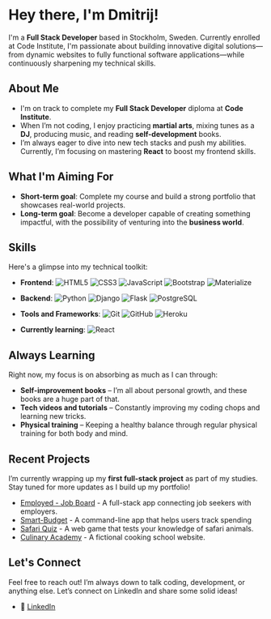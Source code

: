 # Hey there, I'm Dmitrij!

I'm a **Full Stack Developer** based in Stockholm, Sweden. Currently enrolled at Code Institute, I'm passionate about building innovative digital solutions—from dynamic websites to fully functional software applications—while continuously sharpening my technical skills.

## About Me
- I'm on track to complete my **Full Stack Developer** diploma at **Code Institute**.
- When I’m not coding, I enjoy practicing **martial arts**, mixing tunes as a **DJ**, producing music, and reading **self-development** books.
- I’m always eager to dive into new tech stacks and push my abilities. Currently, I’m focusing on mastering **React** to boost my frontend skills.

## What I'm Aiming For
- **Short-term goal**: Complete my course and build a strong portfolio that showcases real-world projects.
- **Long-term goal**: Become a developer capable of creating something impactful, with the possibility of venturing into the **business world**. 

## Skills
Here's a glimpse into my technical toolkit:
- **Frontend**:
  ![HTML5](https://img.shields.io/badge/HTML5%20-%23E34F26.svg?&style=for-the-badge&logo=HTML5&logoColor=FFFFFF)
  ![CSS3](https://img.shields.io/badge/CSS3%20-%231572B6.svg?&style=for-the-badge&logo=CSS3&logoColor=FFFFFF)
  ![JavaScript](https://img.shields.io/badge/JavaScript%20-%23323330.svg?&style=for-the-badge&logo=JavaScript&logoColor=F7DF1E)
  ![Bootstrap](https://img.shields.io/badge/Bootstrap-563D7C?style=for-the-badge&logo=bootstrap&logoColor=white)
  ![Materialize](https://img.shields.io/badge/Materialize%20CSS-EB6E4B.svg?&style=for-the-badge&logo=materializecss&logoColor=FFFFFF)
  
- **Backend**:
  ![Python](https://img.shields.io/badge/Python%20-%23004D7A.svg?&style=for-the-badge&logo=python&logoColor=ffdf76)
  ![Django](https://img.shields.io/badge/Django-092E20?style=for-the-badge&logo=django&logoColor=white)
  ![Flask](https://img.shields.io/badge/Flask-000000?style=for-the-badge&logo=flask&logoColor=white)
  ![PostgreSQL](https://img.shields.io/badge/PostgreSQL-316192?style=for-the-badge&logo=postgresql&logoColor=white)

- **Tools and Frameworks**:
  ![Git](https://img.shields.io/badge/Git-%23F05033.svg?style=for-the-badge&logo=git&logoColor=white)
  ![GitHub](https://img.shields.io/badge/GitHub%20-%23181717.svg?&style=for-the-badge&logo=github&logoColor=white)
  ![Heroku](https://img.shields.io/badge/Heroku-430098?style=for-the-badge&logo=heroku&logoColor=white)

- **Currently learning**: 
  ![React](https://img.shields.io/badge/React-20232A?style=for-the-badge&logo=react&logoColor=61DAFB)

## Always Learning
Right now, my focus is on absorbing as much as I can through:
- **Self-improvement books** – I’m all about personal growth, and these books are a huge part of that.
- **Tech videos and tutorials** – Constantly improving my coding chops and learning new tricks.
- **Physical training** – Keeping a healthy balance through regular physical training for both body and mind.

## Recent Projects
I’m currently wrapping up my **first full-stack project** as part of my studies. Stay tuned for more updates as I build up my portfolio!

- [Employed - Job Board](https://github.com/Dimmanzo/employed) - A full-stack app connecting job seekers with employers.
- [Smart-Budget](https://github.com/Dimmanzo/smart-budget) - A command-line app that helps users track spending
- [Safari Quiz](https://github.com/Dimmanzo/safari-quiz) - A web game that tests your knowledge of safari animals.
- [Culinary Academy](https://github.com/Dimmanzo/culinary-academy) - A fictional cooking school website.

## Let's Connect
Feel free to reach out! I’m always down to talk coding, development, or anything else. Let’s connect on LinkedIn and share some solid ideas!

- 🔗 [LinkedIn](https://www.linkedin.com/in/dmitrij-sazniov/)
